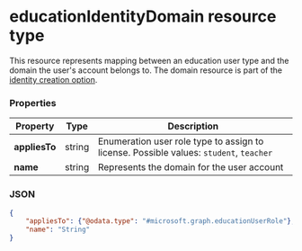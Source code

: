# educationIdentityDomain resource type

This resource represents mapping between an education user type and the domain the user's account belongs to. The domain resource is part of the [identity creation option](educationidentitycreationconfiguration.md). 

### Properties

| Property | Type | Description |
|-|-|-|
| **appliesTo** | string |  Enumeration user role type to assign to license. Possible values: `student`, `teacher`       |
| **name** | string |  Represents the domain for the user account         |

### JSON
<!-- {
  "blockType": "resource",
  "optionalProperties": [

  ],
  "@odata.type": "#microsoft.graph.educationIdentityDomain"
}-->

```json
{
    "appliesTo": {"@odata.type": "#microsoft.graph.educationUserRole"},
    "name": "String"
}
```
